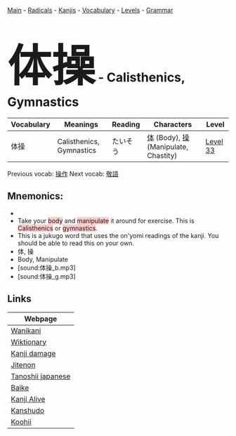 <style> bigfont {font-size: 100px}</style>
[Main](../README.md) -
[Radicals](../radicals.md) -
[Kanjis](../kanjis.md) -
[Vocabulary](../vocabulary.md) -
[Levels](../levels.md) -
[Grammar](../grammar.md)
# <bigfont> 体操</bigfont> - Calisthenics, Gymnastics 

| Vocabulary | Meanings | Reading | Characters | Level |
| --- | --- | --- | --- | --- |
| 体操 | Calisthenics, Gymnastics | たいそう |  [体](../kanjis/体.md) (Body), [操](../kanjis/操.md) (Manipulate, Chastity) | [Level 33](../levels/wk_level33.md) |

Previous vocab: [操作](操作.md) Next vocab: [敬語](敬語.md) 

## Mnemonics:

* 
* Take your <span style="background-color:#ffcccb"> body</span> and <span style="background-color:#ffcccb"> manipulate</span> it around for exercise. This is <span style="background-color:#ffcccb"> Calisthenics</span> or <span style="background-color:#ffcccb"> gymnastics</span>.
* This is a jukugo word that uses the on'yomi readings of the kanji. You should be able to read this on your own.
* 体, 操
* Body, Manipulate
* [sound:体操_b.mp3]
* [sound:体操_g.mp3]


## Links 

| Webpage |
| --- |
| [Wanikani          ](https://www.wanikani.com/kanji/体操) |
| [Wiktionary        ](https://en.wiktionary.org/wiki/体操) |
| [Kanji damage      ](http://www.kanjidamage.com/kanji/search?utf8=✓&q=体操) |
| [Jitenon           ](https://jitenon.com/kanji/体操) |
| [Tanoshii japanese ](https://www.tanoshiijapanese.com/dictionary/kanji.cfm?k=体操) |
| [Baike             ](https://baike.baidu.com/item/体操) |
| [Kanji Alive       ](https://app.kanjialive.com/体操) |
| [Kanshudo          ](https://www.kanshudo.com/searchmn?q=体操) |
| [Koohii            ](https://kanji.koohii.com/study/kanji/体操) |
